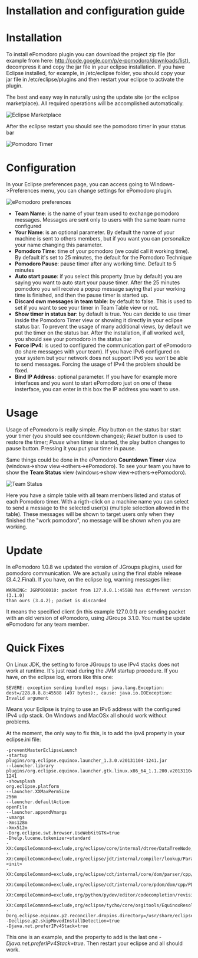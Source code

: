 # **Installation and configuration guide**

# Installation

To install ePomodoro plugin you can download the project zip file (for example from here: <http://code.google.com/p/e-pomodoro/downloads/list>), decompress it and copy the jar file in your eclipse installation. If you have Eclipse installed, for example, in /etc/eclipse folder, you should copy your jar file in /etc/eclipse/plugins and then restart your eclipse to activate the plugin.

The best and easy way in naturally using the update site (or the eclipse marketplace). All required operations will be accomplished automatically.

![Eclipse Marketplace][1]

After the eclipse restart you should see the pomodoro timer in your status bar

![Pomodoro Timer][2]

# Configuration

In your Eclipse preferences page, you can access going to Windows->Preferences menu, you can change settings for ePomodoro plugin.

![ePomodoro preferences][3]

*   **Team Name**: is the name of your team used to exchange pomodoro messages. Messages are sent only to users with the same team name configured
*   **Your Name**: is an optional parameter. By default the name of your machine is sent to others members, but if you want you can personalize your name changing this parameter.
*   **Pomodoro Time**: time of your pomodoro (we could call it working time). By default it's set to 25 minutes, the default for the Pomodoro Technique
*   **Pomodoro Pause**: pause timer after any working time. Default to 5 minutes
*   **Auto start pause**: if you select this property (true by default) you are saying you want to auto start your pause timer. After the 25 minutes pomodoro you will receive a popup message saying that your working time is finished, and then the pause timer is started up.
*   **Discard own messages in team table**: by default to false. This is used to set if you want to see your timer in Team Table view or not.
*   **Show timer in status bar**: by default is true. You can decide to use timer inside the Pomodoro Timer view or showing it directly in your eclipse status bar. To prevent the usage of many additional views, by default we put the timer on the status bar. After the installation, if all worked well, you should see your pomodoro in the status bar
*   **Force IPv4**: is used to configured the communication part of ePomodoro (to share messages with your team). If you have IPv6 configured on your system but your network does not support IPv6 you won't be able to send messages. Forcing the usage of IPv4 the problem should be fixed.
*   **Bind IP Address**: optional parameter. If you have for example more interfaces and you want to start ePomodoro just on one of these insterface, you can enter in this box the IP address you want to use.

# Usage

Usage of ePomodoro is really simple. *Play* button on the status bar start your timer (you should see countdown changes); *Reset* button is used to restore the timer; *Pause* when timer is started, the play button changes to pause button. Pressing it you put your timer in pause.

Same things could be done in the ePomodoro **Countdown Timer** view (windows->show view->others->ePomodoro). To see your team you have to show the **Team Status** view (windows->show view->others->ePomodoro).

![Team Status][4]

Here you have a simple table with all team members listed and status of each Pomodoro timer. With a rigth-click on a machine name you can select to send a message to the selected user(s) (multiple selection allowed in the table). These messages will be shown to target users only when they finished the "work pomodoro", no message will be shown when you are working.

# Update
In ePomodoro 1.0.8 we updated the version of JGroups plugins, used for pomodoro
communication. We are actually using the final stable release (3.4.2.Final).
If you have, on the eclipse log, warning messages like:

```
WARNING: JGRP000010: packet from 127.0.0.1:45588 has different version (3.1.0)
than ours (3.4.2); packet is discarded
```

It means the specified client (in this example 127.0.0.1) are sending packet
with an old version of ePomodoro, using JGroups 3.1.0. You must be update
ePomodoro for any team member.

# Quick Fixes
On Linux JDK, the setting to force JGroups to use IPv4 stacks does not work at
runtime. It's just read during the JVM startup procedure.
If you have, on the eclipse log, errors like this one:

```
SEVERE: exception sending bundled msgs: java.lang.Exception:
dest=/228.8.8.8:45588 (497 bytes):, cause: java.io.IOException: Invalid argument
```

Means your Eclipse is trying to use an IPv6 address with the configured IPv4 udp
stack. On Windows and MacOSx all should work without problems.

At the moment, the only way to fix this, is to add the ipv4 property in your
eclipse.ini file:

```
-preventMasterEclipseLaunch
-startup
plugins/org.eclipse.equinox.launcher_1.3.0.v20131104-1241.jar
--launcher.library
plugins/org.eclipse.equinox.launcher.gtk.linux.x86_64_1.1.200.v20131104-1241
-showsplash
org.eclipse.platform
--launcher.XXMaxPermSize
256m
--launcher.defaultAction
openFile
--launcher.appendVmargs
-vmargs
-Xms128m
-Xmx512m
-Dorg.eclipse.swt.browser.UseWebKitGTK=true
-Dhelp.lucene.tokenizer=standard
-XX:CompileCommand=exclude,org/eclipse/core/internal/dtree/DataTreeNode,forwardDeltaWith
-XX:CompileCommand=exclude,org/eclipse/jdt/internal/compiler/lookup/ParameterizedMethodBinding,<init>
-XX:CompileCommand=exclude,org/eclipse/cdt/internal/core/dom/parser/cpp/semantics/CPPTemplates,instantiateTemplate
-XX:CompileCommand=exclude,org/eclipse/cdt/internal/core/pdom/dom/cpp/PDOMCPPLinkage,addBinding
-XX:CompileCommand=exclude,org/python/pydev/editor/codecompletion/revisited/PythonPathHelper,isValidSourceFile
-XX:CompileCommand=exclude,org/eclipse/tycho/core/osgitools/EquinoxResolver,newState
-Dorg.eclipse.equinox.p2.reconciler.dropins.directory=/usr/share/eclipse/dropins
-Declipse.p2.skipMovedInstallDetection=true
-Djava.net.preferIPv4Stack=true
```

This one is an example, and the property to add is the last one
*-Djava.net.preferIPv4Stack=true*. Then restart your eclipse and all should
work.

 [1]: http://res.cloudinary.com/blog-mornati-net/image/upload/v1391641359/ePomodoroMarketPlace_nt2ycj.png
 [2]: http://res.cloudinary.com/blog-mornati-net/image/upload/v1391641408/ePomodoro5_xgchtw.png
 [3]: http://res.cloudinary.com/blog-mornati-net/image/upload/v1391641407/ePomodoro6_k8wsxk.png
 [4]: http://res.cloudinary.com/blog-mornati-net/image/upload/v1391641362/ePomodoro2_zqv9eo.png
